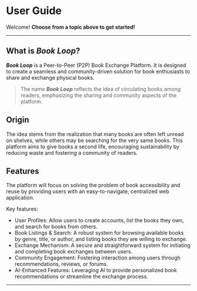 # User Guide

Welcome! **Choose from a topic above to get started!**

---

## What is ***Book Loop***?

***Book Loop*** is a Peer-to-Peer (P2P) Book Exchange Platform. It is designed to create a seamless and community-driven solution for book enthusiasts to share and exchange physical books.

> The name ***Book Loop*** reflects the idea of circulating books among readers, emphasizing the sharing and community aspects of the platform.


## Origin
The idea stems from the realization that many books are often left unread on shelves, while others may be searching for the very same books. This platform aims to give books a second life, encouraging sustainability by reducing waste and fostering a community of readers.


## Features
The platform will focus on solving the problem of book accessibility and reuse by providing users with an easy-to-navigate, centralized web application. 

Key features:
- User Profiles: Allow users to create accounts, list the books they own, and search for books from others.
- Book Listings & Search: A robust system for browsing available books by genre, title, or author, and listing books they are willing to exchange.
- Exchange Mechanism: A secure and straightforward system for initiating and completing book exchanges between users.
- Community Engagement: Fostering interaction among users through recommendations, reviews, or forums.
- AI-Enhanced Features: Leveraging AI to provide personalized book recommendations or streamline the exchange process.

---

